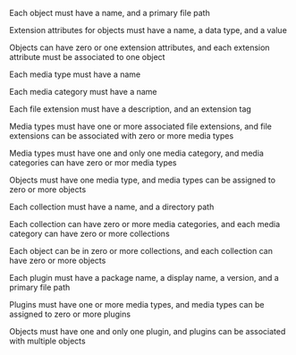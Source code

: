 Each object must have a name, and a primary file path

Extension attributes for objects must have a name, a data type, and a value

Objects can have zero or one extension attributes, and each extension attribute must be associated to one object

Each media type must have a name

Each media category must have a name

Each file extension must have a description, and an extension tag

Media types must have one or more associated file extensions, and file extensions can be associated with zero or more media types

Media types must have one and only one media category, and media categories can have zero or mor media types

Objects must have one media type, and media types can be assigned to zero or more objects

Each collection must have a name, and a directory path

Each collection can have zero or more media categories, and each media category can have zero or more collections

Each object can be in zero or more collections, and each collection can have zero or more objects

Each plugin must have a package name, a display name, a version, and a primary file path 

Plugins must have one or more media types, and media types can be assigned to zero or more plugins

Objects must have one and only one plugin, and plugins can be associated with multiple objects

